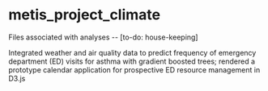 # metis_project_climate
Files associated with analyses -- [to-do: house-keeping] 

Integrated weather and air quality data to predict frequency of emergency department (ED) visits for asthma with gradient boosted trees; rendered a prototype calendar application for prospective ED resource management in D3.js
